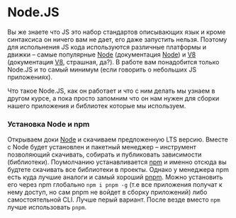 # Node.JS

Вы же знаете что JS это набор стандартов описывающих язык и кроме синтаксиса он ничего вам не дает, его даже запустить нельзя. Поэтому для испольнения JS кода используются различные платформы и движки – самые популярные [Node](https://ru.wikipedia.org/wiki/Node.js) (документация [Node](https://nodejs.org/en)) и [V8](https://ru.wikipedia.org/wiki/V8_(движок_JavaScript)) (документация [V8](https://v8.dev), страшная, да?). В работе вам понадобится только Node.JS и то самый минимум (если говорить о небольших JS приложениях).

Что такое Node.JS, как он работает и что с ним делать мы узнаем в другом курсе, а пока просто запомним что он нам нужен для сборки нашего приложения и библиотек которые мы используем.

### Установка Node и npm

Открываем доки [Node](https://nodejs.org/en) и скачиваем предложенную LTS версию. Вместе с Node будет установлен и пакетный менеджер – инструмент позволяющий скачивать, собирать и публиковать зависимости (библиотеки). Поумолчанию устанавливается [npm](https://www.npmjs.com) и именно отсюда вы будтете скачивать все библиотеки в проекты. Однако у менеджера npm есть куда лучшие аналоги и самый хороший [pnpm](https://pnpm.io). Можно установить его через npm глобально `npm i pnpm -g` (т.е все приложения получат к нему доступ, но сам pnpm не войдет в сборку приложений) либо самостоятельной CLI. Лучше перый вариант. После везде вместо `npm` лучше использовать `pnpm`.
